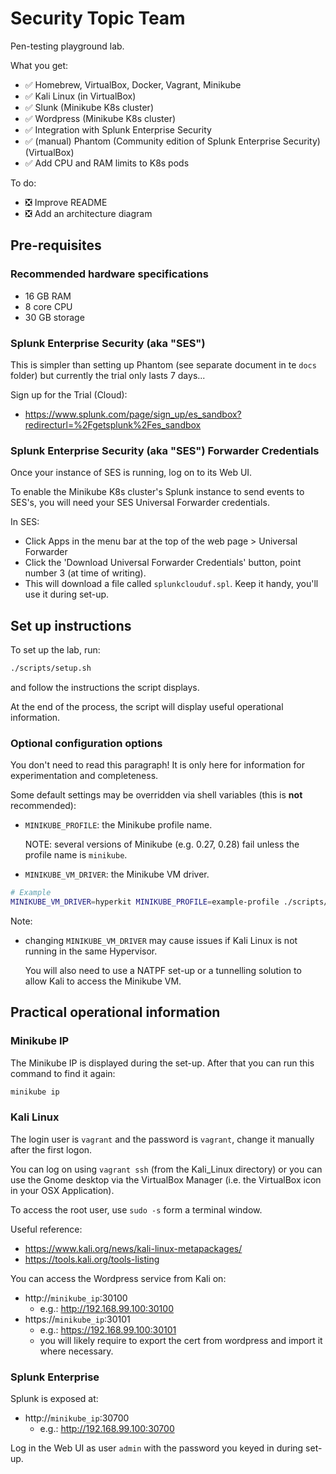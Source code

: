 # Security Topic Team

Pen-testing playground lab.

What you get:

  - ✅ Homebrew, VirtualBox, Docker, Vagrant, Minikube
  - ✅ Kali Linux (in VirtualBox)
  - ✅ Slunk (Minikube K8s cluster)
  - ✅ Wordpress (Minikube K8s cluster)
  - ✅ Integration with Splunk Enterprise Security
  - ✅ (manual) Phantom (Community edition of Splunk Enterprise Security) (VirtualBox)
  - ✅ Add CPU and RAM limits to K8s pods

To do:
  - ❎ Improve README
  - ❎ Add an architecture diagram

## Pre-requisites

### Recommended hardware specifications

  - 16 GB RAM
  - 8 core CPU
  - 30 GB storage

### Splunk Enterprise Security (aka "SES")

This is simpler than setting up Phantom (see separate document in te `docs` folder) but currently the trial only lasts 7 days...

Sign up for the Trial (Cloud):

  - https://www.splunk.com/page/sign_up/es_sandbox?redirecturl=%2Fgetsplunk%2Fes_sandbox

### Splunk Enterprise Security (aka "SES") Forwarder Credentials

Once your instance of SES is running, log on to its Web UI.

To enable the Minikube K8s cluster's Splunk instance to send events to SES's, you will need your SES Universal Forwarder credentials.

In SES:

  - Click Apps in the menu bar at the top of the web page > Universal Forwarder
  - Click the 'Download Universal Forwarder Credentials' button, point number 3 (at time of writing).
  - This will download a file called `splunkclouduf.spl`. Keep it handy, you'll use it during set-up.

## Set up instructions

To set up the lab, run:

```bash
./scripts/setup.sh
```

and follow the instructions the script displays.

At the end of the process, the script will display useful operational information.

### Optional configuration options

You don't need to read this paragraph! It is only here for information for experimentation and completeness.

Some default settings may be overridden via shell variables (this is **not** recommended):

  - `MINIKUBE_PROFILE`: the Minikube profile name.

    NOTE: several versions of Minikube (e.g. 0.27, 0.28) fail unless the profile name is `minikube`.
  - `MINIKUBE_VM_DRIVER`: the Minikube VM driver.

```bash
# Example
MINIKUBE_VM_DRIVER=hyperkit MINIKUBE_PROFILE=example-profile ./scripts/setup.sh
```

Note:

- changing `MINIKUBE_VM_DRIVER` may cause issues if Kali Linux is not running in the same Hypervisor.

  You will also need to use a NATPF set-up or a tunnelling solution to allow Kali to access the Minikube VM.

## Practical operational information

### Minikube IP

The Minikube IP is displayed during the set-up. After that you can run this command to find it again:

```bash
minikube ip
```

### Kali Linux

The login user is `vagrant` and the password is `vagrant`, change it manually after the first logon.

You can log on using `vagrant ssh` (from the Kali_Linux directory) or you can use the Gnome desktop via the VirtualBox Manager (i.e. the VirtualBox icon in your OSX Application).

To access the root user, use `sudo -s` form a terminal window.

Useful reference:

  - https://www.kali.org/news/kali-linux-metapackages/
  - https://tools.kali.org/tools-listing
  
You can access the Wordpress service from Kali on:

  - http://`minikube_ip`:30100
    - e.g.: http://192.168.99.100:30100
  - https://`minikube_ip`:30101
    - e.g.: https://192.168.99.100:30101
    - you will likely require to export the cert from wordpress and import it where necessary.

### Splunk Enterprise

Splunk is exposed at:

  - http://`minikube_ip`:30700
    - e.g.: http://192.168.99.100:30700

Log in the Web UI as user `admin` with the password you keyed in during set-up.
